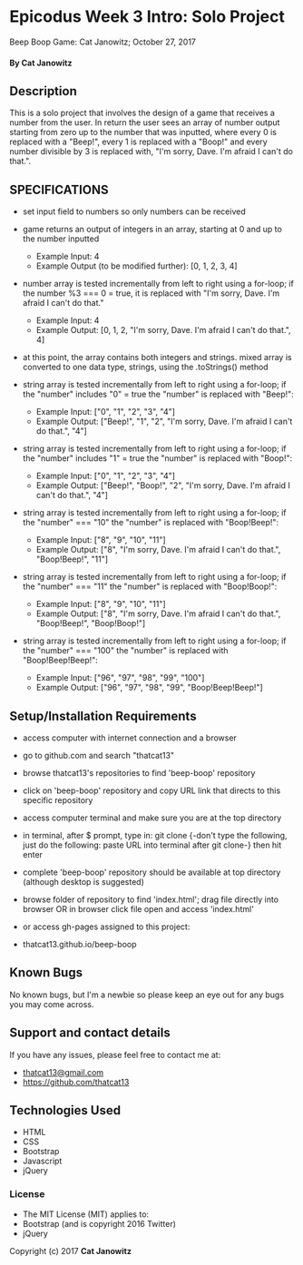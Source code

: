 # Epicodus Week 3 Intro: Solo Project

Beep Boop Game: Cat Janowitz; October 27, 2017

#### By Cat Janowitz

## Description

This is a solo project that involves the design of a game that receives a number from the user. In return the user sees an array of number output starting from zero up to the number that was inputted, where every 0 is replaced with a "Beep!", every 1 is replaced with a "Boop!" and every number divisible by 3 is replaced with, "I'm sorry, Dave. I'm afraid I can't do that.".

## SPECIFICATIONS

* set input field to numbers so only numbers can be received
* game returns an output of integers in an array, starting at 0 and up to the number inputted
  * Example Input: 4
  * Example Output (to be modified further): [0, 1, 2, 3, 4]

* number array is tested incrementally from left to right using a for-loop; if the number %3 === 0 = true, it is replaced with "I'm sorry, Dave. I'm afraid I can't do that."
  * Example Input: 4
  * Example Output: [0, 1, 2, "I'm sorry, Dave. I'm afraid I can't do that.", 4]

* at this point, the array contains both integers and strings. mixed array is converted to one data type, strings, using the .toStrings() method

* string array is tested incrementally from left to right using a for-loop; if the "number" includes "0" = true the "number" is replaced with "Beep!":
  * Example Input: ["0", "1", "2", "3", "4"]
  * Example Output: ["Beep!", "1", "2", "I'm sorry, Dave. I'm afraid I can't do that.", "4"]

* string array is tested incrementally from left to right using a for-loop; if the "number" includes "1" = true the "number" is replaced with "Boop!":
  * Example Input: ["0", "1", "2", "3", "4"]
  * Example Output: ["Beep!", "Boop!", "2", "I'm sorry, Dave. I'm afraid I can't do that.", "4"]

* string array is tested incrementally from left to right using a for-loop; if the "number" === "10" the "number" is replaced with "Boop!Beep!":
  * Example Input: ["8", "9", "10", "11"]
  * Example Output: ["8", "I'm sorry, Dave. I'm afraid I can't do that.", "Boop!Beep!", "11"]

* string array is tested incrementally from left to right using a for-loop; if the "number" === "11" the "number" is replaced with "Boop!Boop!":
  * Example Input: ["8", "9", "10", "11"]
  * Example Output: ["8", "I'm sorry, Dave. I'm afraid I can't do that.", "Boop!Beep!", "Boop!Boop!"]

* string array is tested incrementally from left to right using a for-loop; if the "number" === "100" the "number" is replaced with "Boop!Beep!Beep!":
  * Example Input: ["96", "97", "98", "99", "100"]
  * Example Output: ["96", "97", "98", "99", "Boop!Beep!Beep!"]


## Setup/Installation Requirements

* access computer with internet connection and a browser
* go to github.com and search "thatcat13"
* browse thatcat13's repositories to find 'beep-boop' repository
* click on 'beep-boop' repository and copy URL link that directs to this specific repository
* access computer terminal and make sure you are at the top directory
* in terminal, after $ prompt, type in: git clone {-don't type the following, just do the following: paste URL into terminal after git clone-} then hit enter
* complete 'beep-boop' repository should be available at top directory (although desktop is suggested)
* browse folder of repository to find 'index.html'; drag file directly into browser OR in browser click file open and access 'index.html'


* or access gh-pages assigned to this project:
* thatcat13.github.io/beep-boop



## Known Bugs

No known bugs, but I'm a newbie so please keep an eye out for any bugs you may come across.

## Support and contact details

If you have any issues, please feel free to contact me at:
* thatcat13@gmail.com
* https://github.com/thatcat13

## Technologies Used

* HTML
* CSS
* Bootstrap
* Javascript
* jQuery

### License

* The MIT License (MIT) applies to:
* Bootstrap (and is copyright 2016 Twitter)
* jQuery


Copyright (c) 2017 **Cat Janowitz**

